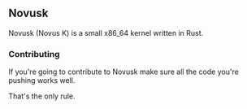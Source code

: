 ## Novusk

Novusk (Novus K) is a small x86_64 kernel written in Rust.

### Contributing
If you're going to contribute to Novusk make sure all the code you're pushing works well. 

That's the only rule.